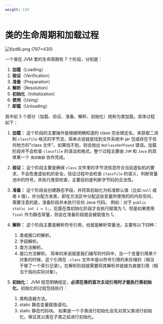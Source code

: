 ```yaml
---
weight: 114
---
```


# 类的生命周期和加载过程

![6zd6i.png (787×430)](../../media/202105//1621914619.9545197.png)

一个类在 JVM 里的生命周期有 7 个阶段，分别是：

1. **加载**（Loading）
2. **验证**（Verification）
3. **准备**（Preparation）
4. **解析**（Resolution）
5. **初始化**（Initialization）
6. **使用**（Using）
7. **卸载**（Unloading）

其中前 5 个部分（加载、验证、准备、解析、初始化）统称为类加载，具体过程如下：

1. **加载：** 这个阶段的主要操作是根据明确知道的 class 完全限定名，来获取二进制 `classfile` 格式的字节流，简单点说就是找到文件系统中 jar 包或存在于任何地方的"class 文件"。如果找不到，则会抛出 `NoClassDefFound` 错误。加载阶段并不会检查 `classfile` 的语法和格式，整个过程主要由 `JVM` 和 `Java` 的具体某一个 `类加载器` 协作完成。
2. **验证：** 这个阶段主要是确保 `class` 文件里的字节流信息符合当前虚拟机的要求，不会危害虚拟机的安全。验证过程中会检查 `classfile` 的语义，判断常量池中的符号，并执行类型检查，主要目的是判断字节码的合法性。
3. **准备：** 这个阶段会创建静态字段，并将其初始化为标准默认值（比如 `null` 或者 `0` 值），并分配方发表，即在方法区中分配这些变量所使用的的内存空间，需要注意的是，准备阶段并未执行任何 Java 代码。
   例如：对于 `public static int i = 1;`，后面在类初始化阶段才会执行赋值为 1，但是如果使用 `final` 作为静态常量，则会在准备阶段就会被赋值为 1。
4. **解析：** 这个阶段主要是解析符号引用，也就是解析常量池，主要有以下四种：
   
   1. 类或接口的解析。
   2. 字段解析。
   3. 类方法解析。
   4. 接口方法解析。
      简单的来说就是我们编写的代码中，当一个变量引用某个对象的时候，这个引用在 `.class` 文件中是以符号引用的来存储的（相当于做了一个索引记录）。在解析阶段就需要将其解析并链接为直接引用（相当于指向实际对象）。
5. **初始化：** JVM 规范明确规定，**必须在类的首次主动引用时才能执行类初始化**。初始化的过程包括执行：
   
   1. 类构造器方法。
   2. static 静态变量赋值语句。
   3. static 静态代码块。
      如果是一个子类进行初始化会先对其父类进行初始化，保证其父类在子类之前进行初始化。

